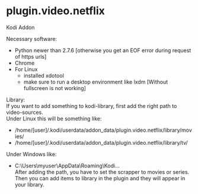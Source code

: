 # plugin.video.netflix
Kodi Addon

Necessary software:
- Python newer than 2.7.6 [otherwise you get an EOF error during request of https urls]
- Chrome
- For Linux
  - installed xdotool
  - make sure to run a desktop environment like lxdm [Without fullscreen is not working]

Library:  
If you want to add something to kodi-library, first add the right path to video-sources.  
Under Linux this will be something like:  
 - /home/[user]/.kodi/userdata/addon_data/plugin.video.netflix/library/movies/  
 - /home/[user]/.kodi/userdata/addon_data/plugin.video.netflix/library/tv/

Under Windows like: 
- C:\Users\myuser\AppData\Roaming\Kodi\...  
After adding the path, you have to set the scrapper to movies or series.  
Then you can add items to library in the plugin and they will appear in your library.
